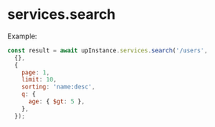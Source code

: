 # services.search

Example:
```javascript
const result = await upInstance.services.search('/users',
  {},
  {
    page: 1,
    limit: 10,
    sorting: 'name:desc',
    q: {
      age: { $gt: 5 },
    },
  });
```
